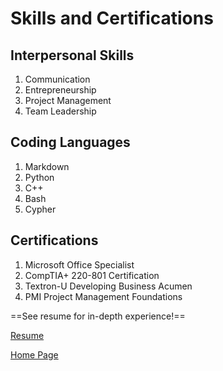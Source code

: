 <!---
Austin Barton
IT 1000
-->
# Skills and Certifications

## Interpersonal Skills
1. Communication
1. Entrepreneurship
1. Project Management
1. Team Leadership

## Coding Languages
1. Markdown
1. Python
1. C++
1. Bash
1. Cypher

## Certifications
1. Microsoft Office Specialist
1. CompTIA+ 220-801 Certification
1. Textron-U Developing Business Acumen
1. PMI Project Management Foundations

==See resume for in-depth experience!==


[Resume](./resumepage.md)

[Home Page](./README.md)
